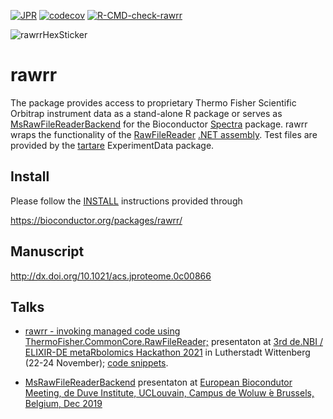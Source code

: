 [![JPR](https://img.shields.io/badge/JPR-10.1021%2Facs.jproteome.0c00866-brightgreen)](http://dx.doi.org/10.1021/acs.jproteome.0c00866)
[![codecov](https://codecov.io/gh/fgcz/rawrr/branch/master/graph/badge.svg?token=OO4Y7G4UUX)](https://codecov.io/gh/fgcz/rawrr)
[![R-CMD-check-rawrr](https://github.com/fgcz/rawrr/actions/workflows/r.yml/badge.svg)](https://github.com/fgcz/rawrr/actions/workflows/r.yml)

![rawrrHexSticker](https://github.com/fgcz/rawrr/blob/master/rawrr_logo.png)

# rawrr

The package provides access to proprietary Thermo Fisher Scientific Orbitrap instrument data as a stand-alone R package or serves as [MsRawFileReaderBackend](https://github.com/cpanse/MsBackendRawFileReader) for the Bioconductor [Spectra](https://bioconductor.org/packages/Spectra/) package.
rawrr wraps the functionality of the [RawFileReader](https://planetorbitrap.com/rawfilereader) [.NET assembly](https://www.mono-project.com/docs/advanced/assemblies-and-the-gac/). 
Test files are provided by the [tartare](https://bioconductor.org/packages/tartare/) ExperimentData package.

## Install

Please follow the [INSTALL](https://bioconductor.org/packages/release/bioc/install/rawrr/INSTALL) instructions provided through 

https://bioconductor.org/packages/rawrr/

## Manuscript

http://dx.doi.org/10.1021/acs.jproteome.0c00866

## Talks

- [rawrr - invoking managed code using ThermoFisher.CommonCore.RawFileReader;](http://fgcz-ms.uzh.ch/~cpanse/talks/20211123-rawrrRcpp_MetaRbolimics2021.html) presentaton at 
[3rd de.NBI / ELIXIR-DE metaRbolomics Hackathon 2021](https://www.denbi.de/news/1299-3rd-de-nbi-elixir-de-metarbolomics-hackathon) in Lutherstadt Wittenberg (22-24 November); [code snippets](https://github.com/cpanse/rawrrRcpp).

- [MsRawFileReaderBackend](https://bioconductor.org/packages/MsBackendRawFileReader/) presentaton at
[European Biocondutor Meeting, de Duve Institute, UCLouvain, Campus de Woluw ́e Brussels, Belgium, Dec 2019](http://fgcz-ms.uzh.ch/~cpanse/talks/rawR_EuroBioc2019_Brussels_88c9.pdf)
